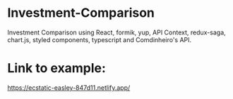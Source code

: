 # Investment-Comparison
Investment Comparison using React, formik, yup, API Context, redux-saga, chart.js, styled components, typescript and Comdinheiro's API.

# Link to example: 
https://ecstatic-easley-847d11.netlify.app/
